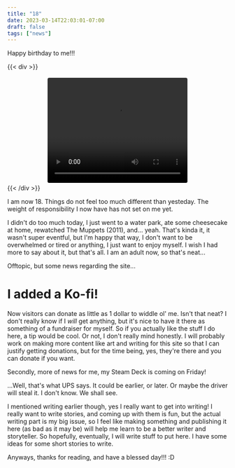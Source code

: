 ```yaml
---
title: "18"
date: 2023-03-14T22:03:01-07:00
draft: false
tags: ["news"]
---
```


Happy birthday to me!!!

{{< div >}}
<center>
    <video style="border: 0.25em solid white; border-radius: 0.5em;"width="320" height="240" controls>
        <source src="videos/video.mp4" type="video/mp4">
    </video>
</center>
{{< /div >}}

I am now 18. Things do not feel too much different than yesteday. The weight of responsibility I now have has not set on me yet.        

I didn't do too much today, I just went to a water park, ate some cheesecake at home, rewatched The Muppets (2011), and... yeah. That's kinda it, it wasn't super eventful, but I'm happy that way, I don't want to be overwhelmed or tired or anything, I just want to enjoy myself. I wish I had more to say about it, but that's all. I am an adult now, so that's neat...     

Offtopic, but some news regarding the site...

# I added a Ko-fi!

Now visitors can donate as little as 1 dollar to widdle ol' me. Isn't that neat? I don't really know if I *will* get anything, but it's nice to have it there as something of a fundraiser for myself. So if you actually like the stuff I do here, a tip would be cool. Or not, I don't really mind honestly. I will probably work on making more content like art and writing for this site so that I can justify getting donations, but for the time being, yes, they're there and you can donate if you want.

Secondly, more of news for me, my Steam Deck is coming on Friday!       

...Well, that's what UPS says. It could be earlier, or later. Or maybe the driver will steal it. I don't know. We shall see.        

I mentioned writing earlier though, yes I really want to get into writing! I really want to write stories, and coming up with them is fun, but the actual writing part is my big issue, so I feel like making something and publishing it here (as bad as it may be) will help me learn to be a better writer and storyteller. So hopefully, eventually, I will write stuff to put here. I have some ideas for some short stories to write.     

Anyways, thanks for reading, and have a blessed day!!! :D